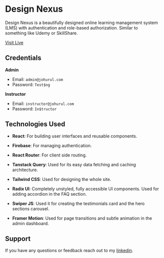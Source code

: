 # Design Nexus

Design Nexus is a beautifully designed online learning management system (LMS) with authentication and role-based authorization. Similar to something like Udemy or SkillShare.

[Visit Live](https://designnexus.vercel.app/)

## Credentials
**Admin**
- Email: `admin@johurul.com`
- Password: `Test$ng`

**Instructor**
- Email: `instructor@johurul.com`
- Password: `In$tructor`

## Technologies Used

- **React**: For building user interfaces and reusable components.

- **Firebase**: For managing authentication.

- **React Router**: For client side routing.
  
- **Tanstack Query**: Used for its easy data fetching and caching architecture.

- **Tailwind CSS**: Used for designing the whole site.

- **Radix UI**: Completely unstyled, fully accessible UI components. Used for adding accordion in the FAQ section.

- **Swiper JS**: Used it for creating the testimonials card and the hero sections carousel. 

- **Framer Motion**: Used for page transitions and subtle animation in the admin dashboard.

## Support

If you have any questions or feedback reach out to my [linkedin](https://www.linkedin.com/in/johurul-haque/).

